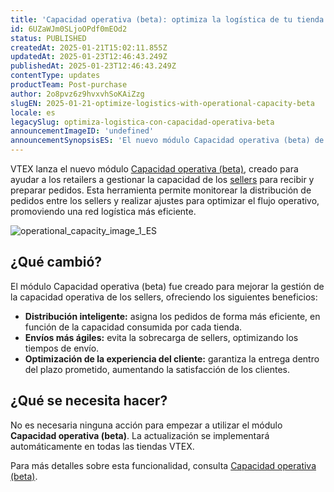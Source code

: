 ```yaml
---
title: 'Capacidad operativa (beta): optimiza la logística de tu tienda'
id: 6UZaWJm0SLjoOPdf0mEOd2
status: PUBLISHED
createdAt: 2025-01-21T15:02:11.855Z
updatedAt: 2025-01-23T12:46:43.249Z
publishedAt: 2025-01-23T12:46:43.249Z
contentType: updates
productTeam: Post-purchase
author: 2o8pvz6z9hvxvhSoKAiZzg
slugEN: 2025-01-21-optimize-logistics-with-operational-capacity-beta
locale: es
legacySlug: optimiza-logistica-con-capacidad-operativa-beta
announcementImageID: 'undefined'
announcementSynopsisES: 'El nuevo módulo Capacidad operativa (beta) de VTEX optimiza la logística y distribuye pedidos entre sellers.'
---
```


VTEX lanza el nuevo módulo [Capacidad operativa (beta)](/es/tutorial/capacidade-operacional-beta--2thSYLMAS8KAd8V4XuBLSy), creado para ayudar a los retailers a gestionar la capacidad de los [sellers](/es/tutorial/o-que-e-um-seller--5FkLvhZ3Few4CWWIuYOK2w) para recibir y preparar pedidos. Esta herramienta permite monitorear la distribución de pedidos entre los sellers y realizar ajustes para optimizar el flujo operativo, promoviendo una red logística más eficiente.

![operational_capacity_image_1_ES](https://cdn.statically.io/gh/vtexdocs/help-center-content/refs/heads/main/docs/es/announcements/2025/enero/2025-01-21-optimiza-logistica-con-capacidad-operativa-beta_1.png)

## ¿Qué cambió?

El módulo Capacidad operativa (beta) fue creado para mejorar la gestión de la capacidad operativa de los sellers, ofreciendo los siguientes beneficios:

* **Distribución inteligente:** asigna los pedidos de forma más eficiente, en función de la capacidad consumida por cada tienda.
* **Envíos más ágiles:** evita la sobrecarga de sellers, optimizando los tiempos de envío.
* **Optimización de la experiencia del cliente:** garantiza la entrega dentro del plazo prometido, aumentando la satisfacción de los clientes.

## ¿Qué se necesita hacer?

No es necesaria ninguna acción para empezar a utilizar el módulo **Capacidad operativa (beta)**. La actualización se implementará automáticamente en todas las tiendas VTEX.

Para más detalles sobre esta funcionalidad, consulta [Capacidad operativa (beta)](/es/tutorial/capacidade-operacional-beta--2thSYLMAS8KAd8V4XuBLSy). 
